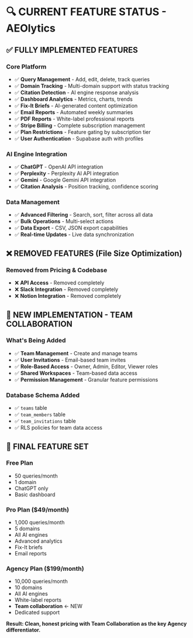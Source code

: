 # 🔍 CURRENT FEATURE STATUS - AEOlytics

## ✅ **FULLY IMPLEMENTED FEATURES**

### **Core Platform**
- ✅ **Query Management** - Add, edit, delete, track queries
- ✅ **Domain Tracking** - Multi-domain support with status tracking
- ✅ **Citation Detection** - AI engine response analysis
- ✅ **Dashboard Analytics** - Metrics, charts, trends
- ✅ **Fix-It Briefs** - AI-generated content optimization
- ✅ **Email Reports** - Automated weekly summaries
- ✅ **PDF Reports** - White-label professional reports
- ✅ **Stripe Billing** - Complete subscription management
- ✅ **Plan Restrictions** - Feature gating by subscription tier
- ✅ **User Authentication** - Supabase auth with profiles

### **AI Engine Integration**
- ✅ **ChatGPT** - OpenAI API integration
- ✅ **Perplexity** - Perplexity AI API integration  
- ✅ **Gemini** - Google Gemini API integration
- ✅ **Citation Analysis** - Position tracking, confidence scoring

### **Data Management**
- ✅ **Advanced Filtering** - Search, sort, filter across all data
- ✅ **Bulk Operations** - Multi-select actions
- ✅ **Data Export** - CSV, JSON export capabilities
- ✅ **Real-time Updates** - Live data synchronization

## ❌ **REMOVED FEATURES** (File Size Optimization)

### **Removed from Pricing & Codebase**
- ❌ **API Access** - Removed completely
- ❌ **Slack Integration** - Removed completely  
- ❌ **Notion Integration** - Removed completely

## 🚧 **NEW IMPLEMENTATION - TEAM COLLABORATION**

### **What's Being Added**
- ✅ **Team Management** - Create and manage teams
- ✅ **User Invitations** - Email-based team invites
- ✅ **Role-Based Access** - Owner, Admin, Editor, Viewer roles
- ✅ **Shared Workspaces** - Team-based data access
- ✅ **Permission Management** - Granular feature permissions

### **Database Schema Added**
- ✅ `teams` table
- ✅ `team_members` table  
- ✅ `team_invitations` table
- ✅ RLS policies for team data access

## 🎯 **FINAL FEATURE SET**

### **Free Plan**
- 50 queries/month
- 1 domain
- ChatGPT only
- Basic dashboard

### **Pro Plan ($49/month)**  
- 1,000 queries/month
- 5 domains
- All AI engines
- Advanced analytics
- Fix-It briefs
- Email reports

### **Agency Plan ($199/month)**
- 10,000 queries/month  
- 10 domains
- All AI engines
- White-label reports
- **Team collaboration** ← NEW
- Dedicated support

**Result: Clean, honest pricing with Team Collaboration as the key Agency differentiator.**